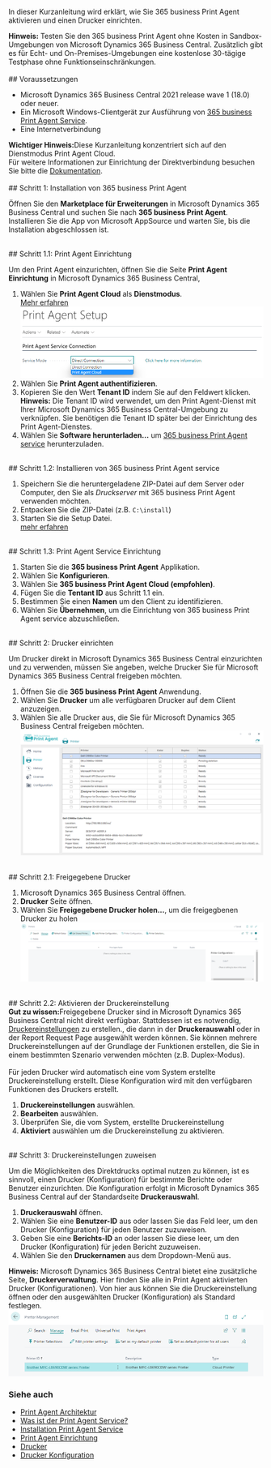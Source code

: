 In dieser Kurzanleitung wird erklärt, wie Sie 365 business Print Agent aktivieren und einen Drucker einrichten.

<div class="alert alert-info">
    <i class="fa-solid fa-lightbulb"></i> <strong>Hinweis:</strong> Testen Sie den 365 business Print Agent ohne Kosten in Sandbox-Umgebungen von Microsoft Dynamics 365 Business Central. Zusätzlich gibt es für Echt- und On-Premises-Umgebungen eine kostenlose 30-tägige Testphase ohne Funktionseinschränkungen.
</div>
<br/>
## Voraussetzungen

 - Microsoft Dynamics 365 Business Central 2021 release wave 1 (18.0) oder neuer.
 - Ein Microsoft Windows-Clientgerät zur Ausführung von [365 business Print Agent Service](../print-agent-client-whatis).
 - Eine Internetverbindung

<div class="alert alert-notice">
    <i class="fa-solid fa-notes"></i> <strong>Wichtiger Hinweis:</strong>Diese Kurzanleitung konzentriert sich auf den Dienstmodus Print Agent Cloud.<br/>Für weitere Informationen zur Einrichtung der Direktverbindung besuchen Sie bitte die <a href="../setup/">Dokumentation</a>.
</div>

<br/>
## Schritt 1: Installation von 365 business Print Agent

Öffnen Sie den **Marketplace für Erweiterungen** in Microsoft Dynamics 365 Business Central und suchen Sie nach **365 business Print Agent**.
Installieren Sie die App von Microsoft AppSource und warten Sie, bis die Installation abgeschlossen ist.

<br/>
## Schritt 1.1: Print Agent Einrichtung

Um den Print Agent einzurichten, öffnen Sie die Seite **Print Agent Einrichtung** in Microsoft Dynamics 365 Business Central,

 1. Wählen Sie **Print Agent Cloud** als **Dienstmodus**.<br/>[Mehr erfahren](../print-agent-whatis/#architecture)<br/>![Print Agent Einrichtung - Dienstmodus Auswahl](/assets/images/365-business-print-agent/646d98fab6c688ad444f61f5397dce86873cda4a90db60986a40ba1eb3911ce9.png)
 2. Wählen Sie **Print Agent authentifizieren**.
 3. Kopieren Sie den Wert **Tenant ID** indem Sie auf den Feldwert klicken.
    <div class="alert alert-info">
    <i class="fa-solid fa-lightbulb"></i> <strong>Hinweis:</strong> Die Tenant ID wird verwendet, um den Print Agent-Dienst mit Ihrer Microsoft Dynamics 365 Business Central-Umgebung zu verknüpfen. Sie benötigen die Tenant ID später bei der Einrichtung des Print Agent-Dienstes.
    </div>
 4. Wählen Sie **Software herunterladen...** um  [365 business Print Agent service](../print-agent-client-whatis/) herunterzuladen.

<br/>
## Schritt 1.2: Installieren von 365 business Print Agent service

 1. Speichern Sie die heruntergeladene ZIP-Datei auf dem Server oder Computer, den Sie als _Druckserver_ mit 365 business Print Agent verwenden möchten.
 2. Entpacken Sie die ZIP-Datei (z.B. `C:\install`)
 3. Starten Sie die Setup Datei.<br/>[mehr erfahren](../print-agent-service-installation/)

<br/>
## Schritt 1.3: Print Agent Service Einrichtung

 1. Starten Sie die **365 business Print Agent** Applikation.
 2. Wählen Sie **Konfigurieren**.
 3. Wählen Sie **365 business Print Agent Cloud (empfohlen)**.
 4. Fügen Sie die **Tentant ID** aus Schritt 1.1 ein.
 5. Bestimmen Sie einen **Namen** um den Client zu identifizieren.
 6. Wählen Sie **Übernehmen**, um die Einrichtung von 365 business Print Agent service abzuschließen.

<br/>
## Schritt 2: Drucker einrichten

Um Drucker direkt in Microsoft Dynamics 365 Business Central einzurichten und zu verwenden, müssen Sie angeben, welche Drucker Sie für Microsoft Dynamics 365 Business Central freigeben möchten.

 1. Öffnen Sie die  **365 business Print Agent** Anwendung.
 2. Wählen Sie **Drucker** um alle verfügbaren Drucker auf dem Client anzuzeigen.
 3. Wählen Sie alle Drucker aus, die Sie für Microsoft Dynamics 365 Business Central freigeben möchten.
    ![Shared Printer](/assets/images/365-business-print-agent/ad01eb85658694c75716cb5dbce514bd3763fb94b48e505c0288c2bcf8638737.png)  

<br/>
## Schritt 2.1: Freigegebene Drucker

 1. Microsoft Dynamics 365 Business Central öffnen.
 2. **Drucker** Seite öffnen.
 3. Wählen Sie **Freigegebene Drucker holen...**, um die freigegbenen Drucker zu holen
    ![Printers page actions](/assets/images/365-business-print-agent/567d50c1f1eb153215a9880611e4bf22f762cf6e6899086d80325209fc99ce9a.png)

<br/>
## Schritt 2.2: Aktivieren der Druckereinstellung

<div class="alert alert-notice">
    <i class="fa-solid fa-notes"></i> <strong>Gut zu wissen:</strong>Freigegebene Drucker sind in Microsoft Dynamics 365 Business Central nicht direkt verfügbar. Stattdessen ist es notwendig, <a href="../printer-configuration/">Druckereinstellungen</a> zu erstellen., die dann in der <b>Druckerauswahl</b> oder in der Report Request Page ausgewählt werden können. Sie können mehrere Druckereinstellungen auf der Grundlage der Funktionen erstellen, die Sie in einem bestimmten Szenario verwenden möchten (z.B. Duplex-Modus).<br/><br/>Für jeden Drucker wird automatisch eine vom System erstellte Druckereinstellung erstellt. Diese Konfiguration wird mit den verfügbaren Funktionen des Druckers erstellt.
</div>

 1. **Druckereinstellungen** auswählen.
 2. **Bearbeiten** auswählen.
 3. Überprüfen Sie, die vom System, erstellte Druckereinstellung
 4. **Aktiviert** auswählen um die Druckereinstellung zu aktivieren.

<br/>
## Schritt 3: Druckereinstellungen zuweisen

Um die Möglichkeiten des Direktdrucks optimal nutzen zu können, ist es sinnvoll, einen Drucker (Konfiguration) für bestimmte Berichte oder Benutzer einzurichten. Die Konfiguration erfolgt in Microsoft Dynamics 365 Business Central auf der Standardseite **Druckerauswahl**.

 1. **Druckerauswahl** öffnen.  
 2. Wählen Sie eine **Benutzer-ID** aus oder lassen Sie das Feld leer, um den Drucker (Konfiguration) für jeden Benutzer zuzuweisen.
 3. Geben Sie eine **Berichts-ID** an oder lassen Sie diese leer, um den Drucker (Konfiguration) für jeden Bericht zuzuweisen.
 4. Wählen Sie den **Druckernamen** aus dem Dropdown-Menü aus.

<div class="alert alert-info">
    <i class="fa-solid fa-lightbulb"></i> <strong>Hinweis:</strong> Microsoft Dynamics 365 Business Central bietet eine zusätzliche Seite, <b>Druckerverwaltung</b>. Hier finden Sie alle in Print Agent aktivierten Drucker (Konfigurationen). Von hier aus können Sie die Druckereinstellung öffnen oder den ausgewählten Drucker (Konfiguration) als Standard festlegen.<br/><img src="/assets/images/365-business-print-agent/f66b313410695f3a550f126155fc3b9d6abf9c663c5840e9d2c1887948fbfd41.png">
</div>

### Siehe auch

 - [Print Agent Architektur](../print-agent-whatis/#architecture)
 - [Was ist der Print Agent Service?](../print-agent-client-whatis/)
 - [Installation Print Agent Service](../print-agent-service-installation/)
 - [Print Agent Einrichtung](../setup/)
 - [Drucker](../printer/)
 - [Drucker Konfiguration](../printer-configuration/)
